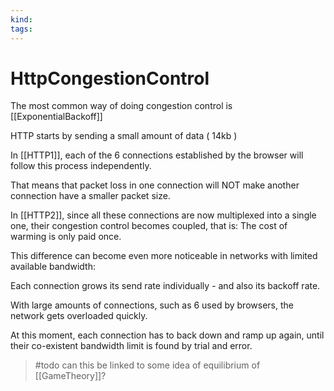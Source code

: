 ```yaml
---
kind:
tags:
---
```


# HttpCongestionControl

 The most common way of doing congestion control is [[ExponentialBackoff]]

HTTP starts by sending a small amount of data ( 14kb )

In [[HTTP1]], each of the 6 connections established by the browser will follow this process independently.

That means that packet loss in one connection will NOT make another connection have a smaller packet size.

In [[HTTP2]], since all these connections are now multiplexed into a single one, their congestion control becomes coupled, that is: The cost of warming is only paid once.

This difference can become even more noticeable in networks with limited available bandwidth:

Each connection grows its send rate individually - and also its backoff rate.

With large amounts of connections, such as 6 used by browsers, the network gets overloaded quickly.

At this moment, each connection has to back down and ramp up again, until their co-existent bandwidth limit is found by trial and error.

> #todo can this be linked to some idea of equilibrium of [[GameTheory]]?

